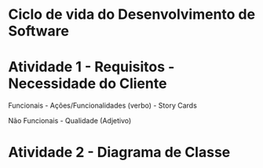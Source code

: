 # Ciclo de vida do Desenvolvimento de Software

# Atividade 1 - Requisitos - Necessidade do Cliente

  Funcionais - Ações/Funcionalidades (verbo) - Story Cards
  
  
  

  Não Funcionais - Qualidade (Adjetivo)
  
  
  
  # Atividade 2 - Diagrama de Classe
  


